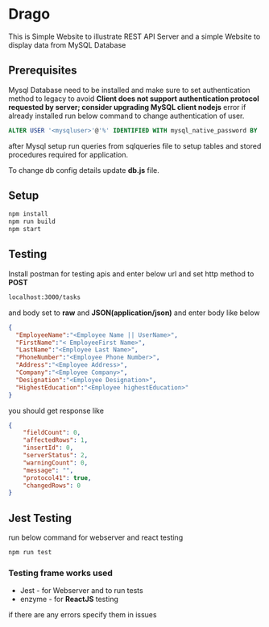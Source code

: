 # Drago

This is Simple Website to illustrate REST API Server and a simple Website to display data from MySQL Database

## Prerequisites

Mysql Database need to be installed and make sure to set authentication method to legacy to avoid **Client does not support authentication protocol requested by server; consider upgrading MySQL client nodejs** error if already installed run below command to change authentication of user.

```sql
ALTER USER '<mysqluser>'@'%' IDENTIFIED WITH mysql_native_password BY '<password>'
```

after Mysql setup run queries from sqlqueries file to setup tables and stored procedures required for application.

To change db config details update **db.js** file.

## Setup

```cmd
npm install
npm run build
npm start
```

## Testing

Install postman for testing apis and enter below url and set http method to **POST**

```cmd
localhost:3000/tasks
```

and body set to **raw** and **JSON(application/json)** and enter body like below

```json
{
  "EmployeeName":"<Employee Name || UserName>",
  "FirstName":"< EmployeeFirst Name>",
  "LastName":"<Employee Last Name>",
  "PhoneNumber":"<Employee Phone Number>",
  "Address":"<Employee Address>",
  "Company":"<Employee Company>",
  "Designation":"<Employee Designation>",
  "HighestEducation":"<Employee highestEducation>"
}
```

you should get response like

```json
{
    "fieldCount": 0,
    "affectedRows": 1,
    "insertId": 0,
    "serverStatus": 2,
    "warningCount": 0,
    "message": "",
    "protocol41": true,
    "changedRows": 0
}
```

## Jest Testing

run below command for webserver and react testing

```cmd
npm run test
```

### Testing frame works used

* Jest - for Webserver and to run tests
* enzyme - for **ReactJS** testing

if there are any errors specify them in issues